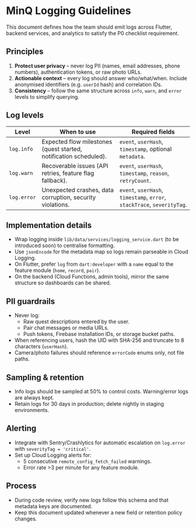 # MinQ Logging Guidelines

This document defines how the team should emit logs across Flutter, backend services, and analytics to satisfy the P0 checklist requirement.

## Principles

1. **Protect user privacy** – never log PII (names, email addresses, phone numbers), authentication tokens, or raw photo URLs.
2. **Actionable context** – every log should answer who/what/when. Include anonymised identifiers (e.g. `userId` hash) and correlation IDs.
3. **Consistency** – follow the same structure across `info`, `warn`, and `error` levels to simplify querying.

## Log levels

| Level | When to use | Required fields |
| --- | --- | --- |
| `log.info` | Expected flow milestones (quest started, notification scheduled). | `event`, `userHash`, `timestamp`, optional `metadata`. |
| `log.warn` | Recoverable issues (API retries, feature flag fallback). | `event`, `userHash`, `timestamp`, `reason`, `retryCount`. |
| `log.error` | Unexpected crashes, data corruption, security violations. | `event`, `userHash`, `timestamp`, `error`, `stackTrace`, `severityTag`. |

## Implementation details

- Wrap logging inside `lib/data/services/logging_service.dart` (to be introduced soon) to centralise formatting.
- Use `jsonEncode` for the metadata map so logs remain parseable in Cloud Logging.
- On Flutter, prefer `log` from `dart:developer` with a `name` equal to the feature module (`home`, `record`, `pair`).
- On the backend (Cloud Functions, admin tools), mirror the same structure so dashboards can be shared.

## PII guardrails

- Never log:
  - Raw quest descriptions entered by the user.
  - Pair chat messages or media URLs.
  - Push tokens, Firebase installation IDs, or storage bucket paths.
- When referencing users, hash the UID with SHA-256 and truncate to 8 characters (`userHash`).
- Camera/photo failures should reference `errorCode` enums only, not file paths.

## Sampling & retention

- Info logs should be sampled at 50% to control costs. Warning/error logs are always kept.
- Retain logs for 30 days in production; delete nightly in staging environments.

## Alerting

- Integrate with Sentry/Crashlytics for automatic escalation on `log.error` with `severityTag = 'critical'`.
- Set up Cloud Logging alerts for:
  - 5 consecutive `remote_config_fetch_failed` warnings.
  - Error rate >3 per minute for any feature module.

## Process

- During code review, verify new logs follow this schema and that metadata keys are documented.
- Keep this document updated whenever a new field or retention policy changes.
